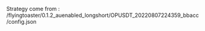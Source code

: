 Strategy come from : /flyingtoaster/0.1.2_auenabled_longshort/OPUSDT_20220807224359_bbacc/config.json